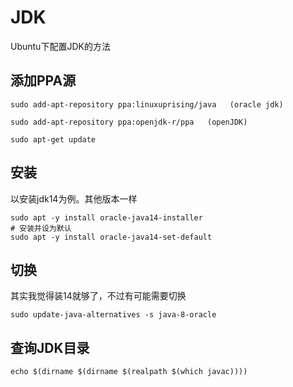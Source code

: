 # JDK

Ubuntu下配置JDK的方法

## 添加PPA源

```shell
sudo add-apt-repository ppa:linuxuprising/java   (oracle jdk)

sudo add-apt-repository ppa:openjdk-r/ppa   (openJDK)

sudo apt-get update
```

## 安装

以安装jdk14为例。其他版本一样

```shell
sudo apt -y install oracle-java14-installer
# 安装并设为默认
sudo apt -y install oracle-java14-set-default
```

## 切换

其实我觉得装14就够了，不过有可能需要切换

```SHELL
sudo update-java-alternatives -s java-8-oracle
```

## 查询JDK目录

```shell
echo $(dirname $(dirname $(realpath $(which javac))))
```

